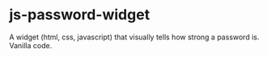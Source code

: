 # js-password-widget
A widget (html, css, javascript) that visually tells how strong a password is. Vanilla code.
